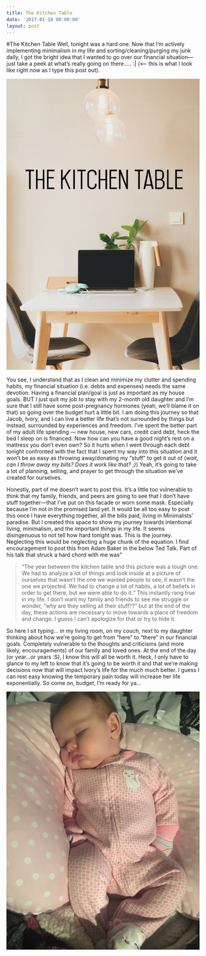 ```yaml
---
title: The Kitchen Table
date: '2017-01-18 00:00:00'
layout: post
---
```

#The Kitchen Table Well, tonight was a hard one. Now that I’m actively implementing minimalism in my life and sorting/cleaning/purging my junk daily, I got the bright idea that I wanted to go over our financial situation—just take a peek at what’s really going on there….. :| (<— this is what I look like right now as I type this post out).

![](/uploads/2017/01/21/table.jpg)

You see, I understand that as I clean and minimize my clutter and spending habits, my financial situation (i.e. debts and expenses) needs the same devotion. Having a financial plan/goal is just as important as my house goals. BUT I just quit my job to stay with my 2-month old daughter and I’m sure that I still have some post-pregnancy hormones (yeah, we’ll blame it on that) so going over the budget hurt a little bit. I am doing this journey so that Jacob, Ivory, and I can live a better life that’s not surrounded by things but instead, surrounded by experiences and freedom. I’ve spent the better part of my adult life spending — new house, new cars, credit card debt, heck the bed I sleep on is financed. Now how can you have a good night’s rest on a mattress you don’t even own? So it hurts when I went through each debt tonight confronted with the fact that I spent my way into this situation and it won’t be as easy as throwing away/donating my “stuff” to get it out of (_wait, can I throw away my bills? Does it work like that? ;)_) Yeah, it’s going to take a lot of planning, selling, and prayer to get through the situation we’ve created for ourselves.

Honestly, part of me doesn’t want to post this. It’s a little too vulnerable to think that my family, friends, and peers are going to see that I don’t have stuff together—that I’ve put on this facade or worn some mask. Especially because I’m not in the promised land yet. It would be all too easy to post this once I have everything together, all the bills paid, living in Minimalists’ paradise. But I created this space to show my journey towards intentional living, minimalism, and the important things in my life. It seems disingenuous to not tell how hard tonight was. This is the journey. Neglecting this would be neglecting a huge chunk of the equation. I find encouragement to post this from Adam Baker in the below Ted Talk. Part of his talk that struck a hard chord with me was”

> “The year between the kitchen table and this picture was a tough one. We had to analyze a lot of things and look inside at a picture of ourselves that wasn’t the one we wanted people to see, it wasn’t the one we projected. We had to change a lot of habits, a lot of beliefs in order to get there, but we were able to do it.“ This instantly rang true in my life. I don’t want my family and friends to see me struggle or wonder, “why are they selling all their stuff??” but at the end of the day, these actions are necessary to move towards a place of freedom and change. I guess I can’t apologize for that or try to hide it.

So here I sit typing… in my living room, on my couch, next to my daughter thinking about how we’re going to get from “here” to “there” in our financial goals. Completely vulnerable to the thoughts and criticisms (and more likely, encouragements) of our family and loved ones. At the end of the day (or year…or years :S), I know this will all be worth it. Heck, I only have to glance to my left to know that it’s going to be worth it and that we’re making decisions now that will impact Ivory’s life for the much much better. I guess I can rest easy knowing the temporary pain today will increase her life exponentially. So come on, budget, I’m ready for ya… 

![](/uploads/2017/01/21/image1.JPG)